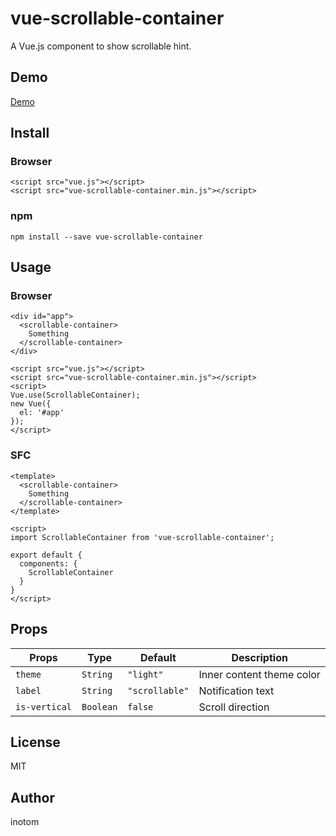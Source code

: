 # vue-scrollable-container

A Vue.js component to show scrollable hint.

## Demo

[Demo](http://sandbox.serendip.ws/vue-scrollable-container.html)


## Install

### Browser

```
<script src="vue.js"></script>
<script src="vue-scrollable-container.min.js"></script>
```


### npm

```
npm install --save vue-scrollable-container
```


## Usage

### Browser

```
<div id="app">
  <scrollable-container>
    Something
  </scrollable-container>
</div>

<script src="vue.js"></script>
<script src="vue-scrollable-container.min.js"></script>
<script>
Vue.use(ScrollableContainer);
new Vue({
  el: '#app'
});
</script>
```


### SFC

```
<template>
  <scrollable-container>
    Something
  </scrollable-container>
</template>

<script>
import ScrollableContainer from 'vue-scrollable-container';

export default {
  components: {
    ScrollableContainer
  }
}
</script>
```


## Props

| Props          | Type      | Default         | Description               |
|----------------|-----------|-----------------|---------------------------|
| `theme`        | `String`  | `"light"`       | Inner content theme color |
| `label`        | `String`  | `"scrollable"`  | Notification text         |
| `is-vertical`  | `Boolean` | `false`         | Scroll direction          |


## License

MIT


## Author

inotom
